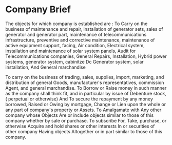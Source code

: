 # Company Brief

The objects for which company is established are : To Carry on the business of maintenance and repair, installation of generator sets, sales of generator and generator part, maintenance of telecommunications infrastructure, preventive and corrective maintenance, maintenance of active equipment support, facing, Air condition, Electrical system, installation and maintenance of solar system panels, Audit for Telecommunications companies, General Repairs, Installation, Hybrid power systems, generator system, cabinitze Dc Generator system, solar installation, And General marchandise

To carry on the business of  trading, sales, supplies, import, marketing, and distribution of general Goods, manufacturer's representatives, commission Agent, and general marchandise.
To Borrow or Raise money in such manner as the company shall think fit, and in particular by issue of Debenture stock, ( perpetual or otherwise) And To secure the repayment by any money borrowed, Raised or Owing by mortgage, Change or Lien upon the whole or any part of company's property or Assets. To Amalgamate with Any other company whose Objects Are or include objects similar to those of this company whether by sale or purchase. To subscribe For, Take, purchase, or otherwise Acquire and hold shares or other interests In or securities of other company Having objects Altogether or in part similar to those of this company.

